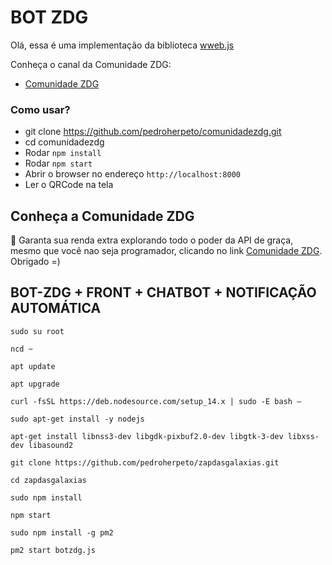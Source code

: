 # BOT ZDG

Olá, essa é uma implementação da biblioteca <a href="https://github.com/pedroslopez/whatsapp-web.js">wweb.js</a>

Conheça o canal da Comunidade ZDG:

- <a href="https://www.youtube.com/channel/UCrPbAoQKz42Gm0mLdWatAEA">Comunidade ZDG</a>


### Como usar?

- git clone https://github.com/pedroherpeto/comunidadezdg.git
- cd comunidadezdg
- Rodar `npm install`
- Rodar `npm start`
- Abrir o browser no endereço `http://localhost:8000`
- Ler o QRCode na tela


## Conheça a Comunidade ZDG

🤑 Garanta sua renda extra explorando todo o poder da API de graça, mesmo que você nao seja programador, clicando no link <a href="https://comunidadezdg.com.br">Comunidade ZDG</a>. Obrigado =)

## BOT-ZDG + FRONT + CHATBOT + NOTIFICAÇÃO AUTOMÁTICA

`sudo su root`

`ncd ~`

`apt update`

`apt upgrade`

`curl -fsSL https://deb.nodesource.com/setup_14.x | sudo -E bash –`

`sudo apt-get install -y nodejs`

`apt-get install libnss3-dev libgdk-pixbuf2.0-dev libgtk-3-dev libxss-dev libasound2`

`git clone https://github.com/pedroherpeto/zapdasgalaxias.git`

`cd zapdasgalaxias`

`sudo npm install`

`npm start`

`sudo npm install -g pm2`

`pm2 start botzdg.js`
